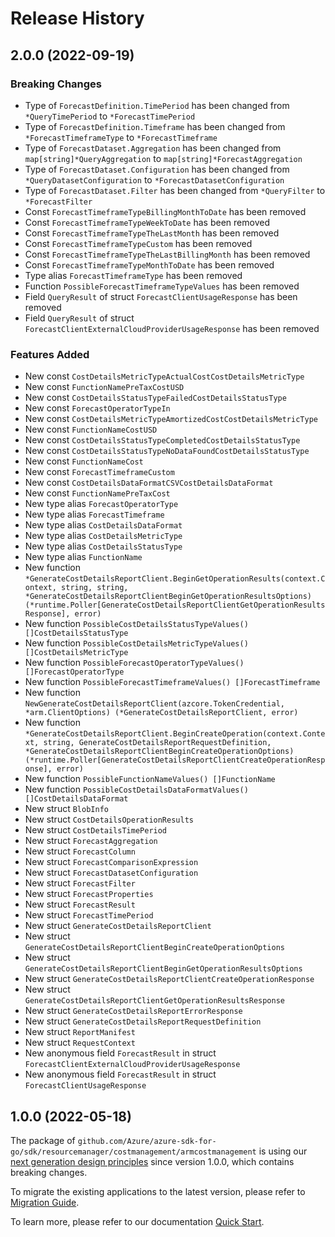 # Release History

## 2.0.0 (2022-09-19)
### Breaking Changes

- Type of `ForecastDefinition.TimePeriod` has been changed from `*QueryTimePeriod` to `*ForecastTimePeriod`
- Type of `ForecastDefinition.Timeframe` has been changed from `*ForecastTimeframeType` to `*ForecastTimeframe`
- Type of `ForecastDataset.Aggregation` has been changed from `map[string]*QueryAggregation` to `map[string]*ForecastAggregation`
- Type of `ForecastDataset.Configuration` has been changed from `*QueryDatasetConfiguration` to `*ForecastDatasetConfiguration`
- Type of `ForecastDataset.Filter` has been changed from `*QueryFilter` to `*ForecastFilter`
- Const `ForecastTimeframeTypeBillingMonthToDate` has been removed
- Const `ForecastTimeframeTypeWeekToDate` has been removed
- Const `ForecastTimeframeTypeTheLastMonth` has been removed
- Const `ForecastTimeframeTypeCustom` has been removed
- Const `ForecastTimeframeTypeTheLastBillingMonth` has been removed
- Const `ForecastTimeframeTypeMonthToDate` has been removed
- Type alias `ForecastTimeframeType` has been removed
- Function `PossibleForecastTimeframeTypeValues` has been removed
- Field `QueryResult` of struct `ForecastClientUsageResponse` has been removed
- Field `QueryResult` of struct `ForecastClientExternalCloudProviderUsageResponse` has been removed

### Features Added

- New const `CostDetailsMetricTypeActualCostCostDetailsMetricType`
- New const `FunctionNamePreTaxCostUSD`
- New const `CostDetailsStatusTypeFailedCostDetailsStatusType`
- New const `ForecastOperatorTypeIn`
- New const `CostDetailsMetricTypeAmortizedCostCostDetailsMetricType`
- New const `FunctionNameCostUSD`
- New const `CostDetailsStatusTypeCompletedCostDetailsStatusType`
- New const `CostDetailsStatusTypeNoDataFoundCostDetailsStatusType`
- New const `FunctionNameCost`
- New const `ForecastTimeframeCustom`
- New const `CostDetailsDataFormatCSVCostDetailsDataFormat`
- New const `FunctionNamePreTaxCost`
- New type alias `ForecastOperatorType`
- New type alias `ForecastTimeframe`
- New type alias `CostDetailsDataFormat`
- New type alias `CostDetailsMetricType`
- New type alias `CostDetailsStatusType`
- New type alias `FunctionName`
- New function `*GenerateCostDetailsReportClient.BeginGetOperationResults(context.Context, string, string, *GenerateCostDetailsReportClientBeginGetOperationResultsOptions) (*runtime.Poller[GenerateCostDetailsReportClientGetOperationResultsResponse], error)`
- New function `PossibleCostDetailsStatusTypeValues() []CostDetailsStatusType`
- New function `PossibleCostDetailsMetricTypeValues() []CostDetailsMetricType`
- New function `PossibleForecastOperatorTypeValues() []ForecastOperatorType`
- New function `PossibleForecastTimeframeValues() []ForecastTimeframe`
- New function `NewGenerateCostDetailsReportClient(azcore.TokenCredential, *arm.ClientOptions) (*GenerateCostDetailsReportClient, error)`
- New function `*GenerateCostDetailsReportClient.BeginCreateOperation(context.Context, string, GenerateCostDetailsReportRequestDefinition, *GenerateCostDetailsReportClientBeginCreateOperationOptions) (*runtime.Poller[GenerateCostDetailsReportClientCreateOperationResponse], error)`
- New function `PossibleFunctionNameValues() []FunctionName`
- New function `PossibleCostDetailsDataFormatValues() []CostDetailsDataFormat`
- New struct `BlobInfo`
- New struct `CostDetailsOperationResults`
- New struct `CostDetailsTimePeriod`
- New struct `ForecastAggregation`
- New struct `ForecastColumn`
- New struct `ForecastComparisonExpression`
- New struct `ForecastDatasetConfiguration`
- New struct `ForecastFilter`
- New struct `ForecastProperties`
- New struct `ForecastResult`
- New struct `ForecastTimePeriod`
- New struct `GenerateCostDetailsReportClient`
- New struct `GenerateCostDetailsReportClientBeginCreateOperationOptions`
- New struct `GenerateCostDetailsReportClientBeginGetOperationResultsOptions`
- New struct `GenerateCostDetailsReportClientCreateOperationResponse`
- New struct `GenerateCostDetailsReportClientGetOperationResultsResponse`
- New struct `GenerateCostDetailsReportErrorResponse`
- New struct `GenerateCostDetailsReportRequestDefinition`
- New struct `ReportManifest`
- New struct `RequestContext`
- New anonymous field `ForecastResult` in struct `ForecastClientExternalCloudProviderUsageResponse`
- New anonymous field `ForecastResult` in struct `ForecastClientUsageResponse`


## 1.0.0 (2022-05-18)

The package of `github.com/Azure/azure-sdk-for-go/sdk/resourcemanager/costmanagement/armcostmanagement` is using our [next generation design principles](https://azure.github.io/azure-sdk/general_introduction.html) since version 1.0.0, which contains breaking changes.

To migrate the existing applications to the latest version, please refer to [Migration Guide](https://aka.ms/azsdk/go/mgmt/migration).

To learn more, please refer to our documentation [Quick Start](https://aka.ms/azsdk/go/mgmt).